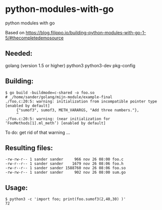 # python-modules-with-go
python modules with go

Based on https://blog.filippo.io/building-python-modules-with-go-1-5/#thecompletedemosource

## Needed:
golang (version 1.5 or higher)
python3
python3-dev
pkg-config


## Building:
```
$ go build -buildmode=c-shared -o foo.so
# _/home/sander/golang/mijn-module/example-final
./foo.c:20:5: warning: initialization from incompatible pointer type [enabled by default]
     {"sumof3", sumof3, METH_VARARGS, "Add three numbers."},
     ^
./foo.c:20:5: warning: (near initialization for ‘FooMethods[1].ml_meth’) [enabled by default]
```
To do: get rid of that warning ...

## Resulting files:
```
-rw-rw-r-- 1 sander sander     966 nov 26 08:00 foo.c
-rw-r--r-- 1 sander sander    1679 nov 26 08:06 foo.h
-rw-r--r-- 1 sander sander 1588760 nov 26 08:06 foo.so
-rw-rw-r-- 1 sander sander     902 nov 26 08:00 sum.go
```


## Usage:
```
$ python3 -c 'import foo; print(foo.sumof3(2,40,30) )'
72
```
